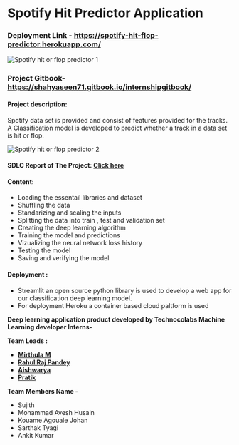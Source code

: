 # Spotify Hit Predictor Application

### Deployment Link - https://spotify-hit-flop-predictor.herokuapp.com/

![Spotify hit or flop predictor 1](https://user-images.githubusercontent.com/51138087/99959075-42182400-2d3f-11eb-9412-1922f0614180.png)

### Project Gitbook- https://shahyaseen71.gitbook.io/internshipgitbook/

#### Project description:
Spotify data set is provided and consist of features provided for the tracks. A Classification model is developed to predict whether a track in a data set is hit or flop.

![Spotify hit or flop predictor 2](https://user-images.githubusercontent.com/51138087/99959091-46444180-2d3f-11eb-9d15-46d61db7843c.png)

#### SDLC Report of The Project: [Click here](https://github.com/Technocolabs100/Machine-Learning-Spotify-Hit-Predictor-Application/blob/main/SDLC%20Report%20for%20the%20project%20.pdf) 

#### Content:
- Loading the essentail libraries and dataset
- Shuffling the data
- Standarizing and scaling the inputs
- Splitting the data into train , test and validation set
- Creating the deep learning algorithm
- Training the model and predictions
- Vizualizing the neural network loss history
- Testing the model
- Saving and verifying the model

#### Deployment :
- Streamlit an open source python library is used to develop a web app for our classification deep learning model.
- For deployment Heroku a container based cloud paltform is used


<b>Deep learning application product developed by Technocolabs Machine Learning developer Interns- <br>
  
<b>Team Leads :</b>
- [Mirthula M](https://github.com/mmirthula02)
- [Rahul Raj Pandey](https://github.com/Rahulraj31) 
- [Aishwarya](https://github.com/Aishwaryape)
- [Pratik](https://github.com/gamegamesgamer)

Team Members Name - <br> </b>
- Sujith
- Mohammad Avesh Husain
- Kouame Agouale Johan
- Sarthak Tyagi
- Ankit Kumar






